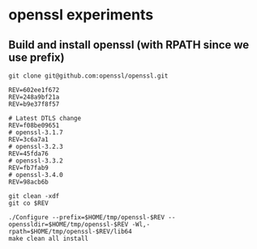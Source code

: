 # openssl experiments

## Build and install openssl (with RPATH since we use prefix)
```
git clone git@github.com:openssl/openssl.git

REV=602ee1f672
REV=248a9bf21a
REV=b9e37f8f57

# Latest DTLS change
REV=f08be09651
# openssl-3.1.7
REV=3c6a7a1
# openssl-3.2.3
REV=45fda76
# openssl-3.3.2
REV=fb7fab9
# openssl-3.4.0
REV=98acb6b

git clean -xdf
git co $REV

./Configure --prefix=$HOME/tmp/openssl-$REV --openssldir=$HOME/tmp/openssl-$REV -Wl,-rpath=$HOME/tmp/openssl-$REV/lib64
make clean all install
```
